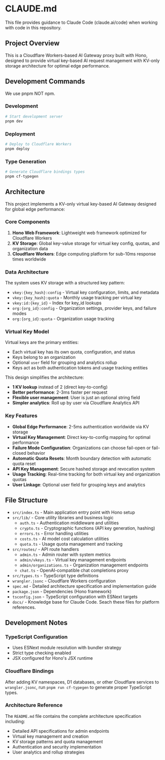 # CLAUDE.md

This file provides guidance to Claude Code (claude.ai/code) when working with code in this repository.

## Project Overview

This is a Cloudflare Workers-based AI Gateway proxy built with Hono, designed to provide virtual key-based AI request management with KV-only storage architecture for optimal edge performance.

## Development Commands
We use pnpm NOT npm.

### Development
```bash
# Start development server
pnpm dev
```

### Deployment
```bash
# Deploy to Cloudflare Workers
pnpm deploy
```

### Type Generation
```bash
# Generate Cloudflare bindings types
pnpm cf-typegen
```

## Architecture

This project implements a KV-only virtual key-based AI Gateway designed for global edge performance:

### Core Components

1. **Hono Web Framework**: Lightweight web framework optimized for Cloudflare Workers
2. **KV Storage**: Global key-value storage for virtual key config, quotas, and organization data
3. **Cloudflare Workers**: Edge computing platform for sub-10ms response times worldwide

### Data Architecture

The system uses KV storage with a structured key pattern:
- `vkey:{key_hash}:config` - Virtual key configuration, limits, and metadata
- `vkey:{key_hash}:quota` - Monthly usage tracking per virtual key
- `vkey:id:{key_id}` - Index for key_id lookups
- `org:{org_id}:config` - Organization settings, provider keys, and failure modes
- `org:{org_id}:quota` - Organization usage tracking

### Virtual Key Model

Virtual keys are the primary entities:
- Each virtual key has its own quota, configuration, and status
- Keys belong to an organization
- Optional `user` field for grouping and analytics rollup
- Keys act as both authentication tokens and usage tracking entities

This design simplifies the architecture:
- **1 KV lookup** instead of 2 (direct key-to-config)
- **Better performance**: 2-3ms faster per request
- **Flexible user management**: User is just an optional string field
- **Simpler analytics**: Roll up by user via Cloudflare Analytics API

### Key Features

- **Global Edge Performance**: 2-5ms authentication worldwide via KV storage
- **Virtual Key Management**: Direct key-to-config mapping for optimal performance
- **Failure Mode Configuration**: Organizations can choose fail-open or fail-closed behavior
- **Automatic Quota Resets**: Month boundary detection with automatic quota reset
- **API Key Management**: Secure hashed storage and revocation system
- **Usage Tracking**: Real-time tracking for both virtual key and organization quotas
- **User Linkage**: Optional user field for grouping keys and analytics

## File Structure

- `src/index.ts` - Main application entry point with Hono setup
- `src/lib/` - Core utility libraries and business logic
  - `auth.ts` - Authentication middleware and utilities
  - `crypto.ts` - Cryptographic functions (API key generation, hashing)
  - `errors.ts` - Error handling utilities
  - `costs.ts` - AI model cost calculation utilities
  - `quota.ts` - Usage quota management and tracking
- `src/routes/` - API route handlers
  - `admin.ts` - Admin router with system metrics
  - `admin/vkeys.ts` - Virtual key management endpoints
  - `admin/organizations.ts` - Organization management endpoints
  - `chat.ts` - OpenAI-compatible chat completions proxy
- `src/types.ts` - TypeScript type definitions
- `wrangler.jsonc` - Cloudflare Workers configuration
- `spec.md` - Detailed architecture specification and implementation guide
- `package.json` - Dependencies (Hono framework)
- `tsconfig.json` - TypeScript configuration with ESNext targets
- `docs/` - Knowledge base for Claude Code. Seach these files for platform references.

## Development Notes

### TypeScript Configuration
- Uses ESNext module resolution with bundler strategy
- Strict type checking enabled
- JSX configured for Hono's JSX runtime

### Cloudflare Bindings
After adding KV namespaces, D1 databases, or other Cloudflare services to `wrangler.jsonc`, run `pnpm run cf-typegen` to generate proper TypeScript types.

### Architecture Reference
The `README.md` file contains the complete architecture specification including:
- Detailed API specifications for admin endpoints
- Virtual key management and creation
- KV storage patterns and quota management
- Authentication and security implementation
- User analytics and rollup strategies
